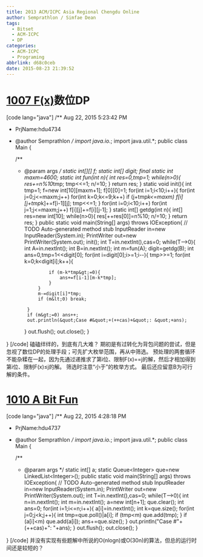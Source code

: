 ```yaml
---
title: 2013 ACM/ICPC Asia Regional Chengdu Online
author: Semprathlon / Simfae Dean
tags:
  - Bitset
  - ACM-ICPC
  - DP
categories:
  - ACM-ICPC
  - Programing
abbrlink: d68c0ceb
date: 2015-08-23 21:39:52
---
```

[1007 F(x)](http://acm.hdu.edu.cn/showproblem.php?pid=4734)数位DP
====
[code lang="java"]
/** Aug 22, 2015 5:23:42 PM
 * PrjName:hdu4734
 * @author Semprathlon
 */
import java.io.*;
import java.util.*;
public class Main {

    /**
     * @param args
     */
    static int[][] f;
    static int[] digit;
    final static int maxm=4600;
    static int fun(int n){
        int res=0,tmp=1;
        while(n&gt;0){
            res+=n%10*tmp;
            tmp&lt;&lt;=1;
            n/=10;
        }
        return res;
    }
    static void init(){
        int tmp=1;
        f=new int[10][maxm+1];
        f[0][0]=1;
        for(int i=1;i&lt;10;i++){
            for(int j=0;j&lt;=maxm;j++)
                for(int k=0;k&lt;=9;k++)
                    if (j+tmp*k&lt;=maxm)
                        f[i][j+tmp*k]+=f[i-1][j];
            tmp&lt;&lt;=1;
        }
        for(int i=0;i&lt;10;i++)
            for(int j=1;j&lt;=maxm;j++) f[i][j]+=f[i][j-1];
    }
    static int[] getdg(int n){
        int[] res=new int[10];
        while(n&gt;0){
            res[++res[0]]=n%10;
            n/=10;
        }
        return res;
    }
    public static void main(String[] args) throws IOException{
        // TODO Auto-generated method stub
        InputReader in=new InputReader(System.in);
        PrintWriter out=new PrintWriter(System.out);
        init();
        int T=in.nextInt(),cas=0;
        while(T--&gt;0){
            int A=in.nextInt();
            int B=in.nextInt();
            int m=fun(A);
            digit=getdg(B);
            int ans=0,tmp=1&lt;&lt;digit[0];
            for(int i=digit[0];i&gt;=1;i--){
                tmp&gt;&gt;=1;
                for(int k=0;k&lt;digit[i];k++){
                    
                    if (m-k*tmp&gt;=0){
                        ans+=f[i-1][m-k*tmp];
                    }
                }
                m-=digit[i]*tmp;
                if (m&lt;0) break;
                
            }
            if (m&gt;=0) ans++;
            out.println(&quot;Case #&quot;+(++cas)+&quot;: &quot;+ans);
        }
        out.flush();
        out.close();
    }

}
[/code]
磕磕绊绊的，到底有几大难？
期初是有过转化为背包问题的尝试，但是忽视了数位DP的处理手段；可先扩大枚举范围，再从中筛选。
预处理的两套循环不能杂糅在一起，因为先通过递推求了第i位、限制F(x)==j的解，然后才相加得到第i位、限制F(x)≤j的解。
筛选时注意“小于”的枚举方式。
最后还应留意B为可行解的条件。

[1010 A Bit Fun](http://acm.hdu.edu.cn/showproblem.php?pid=4737)
====
[code lang="java"]
/** Aug 22, 2015 4:28:18 PM
 * PrjName:hdu4737
 * @author Semprathlon
 */
import java.io.*;
import java.util.*;
public class Main {

    /**
     * @param args
     */
    static int[] a;
    static Queue&lt;Integer&gt; que=new LinkedList&lt;Integer&gt;();
    public static void main(String[] args) throws IOException{
        // TODO Auto-generated method stub
        InputReader in=new InputReader(System.in);
        PrintWriter out=new PrintWriter(System.out);
        int T=in.nextInt(),cas=0;
        while(T--&gt;0){
            int n=in.nextInt();
            int m=in.nextInt();
            a=new int[n+1];
            que.clear();
            int ans=0;
            for(int i=1;i&lt;=n;i++){
                a[i]=in.nextInt();
                int k=que.size();
                for(int j=0;j&lt;k;j++){
                    int tmp=que.poll()|a[i];
                    if (tmp&lt;m) que.add(tmp);
                }
                if (a[i]&lt;m) que.add(a[i]);
                ans+=que.size();
            }
            out.println(&quot;Case #&quot;+(++cas)+&quot;: &quot;+ans);
        }
        out.flush();
        out.close();
    }

}
[/code]
并没有实现有些题解中所说的O(nlogn)或O(30n)的算法，但总的运行时间还是较短的？
